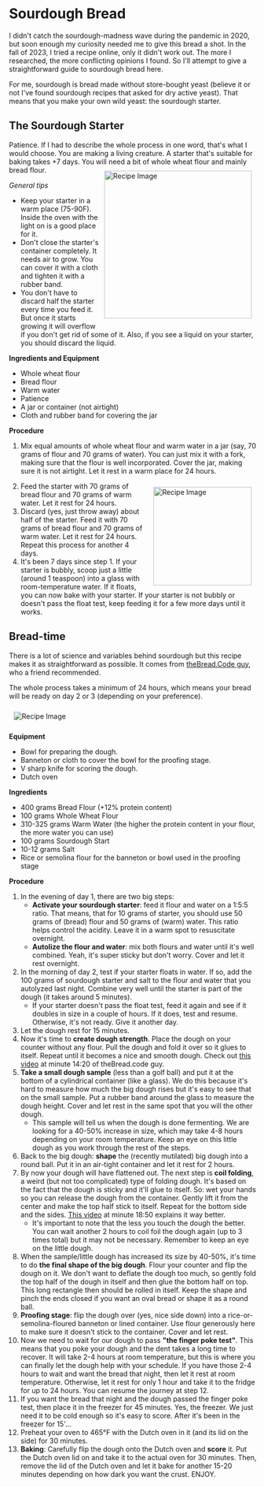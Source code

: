 # Sourdough Bread

I didn't catch the sourdough-madness wave during the pandemic in 2020, but soon enough my curiosity needed me to give this bread a shot. In the fall of 2023, I tried a recipe online, only it didn't work out. The more I researched, the more conflicting opinions I found. So I'll attempt to give a straightforward guide to sourdough bread here. 

For me, sourdough is bread made without store-bought yeast (believe it or not I've found sourdough recipes that asked for dry active yeast). That means that you make your own wild yeast: the sourdough starter.

## The Sourdough Starter

Patience. If I had to describe the whole process in one word, that's what I would choose. You are making a living creature. A starter that's suitable for baking takes +7 days. You will need a bit of whole wheat flour and mainly bread flour.
<img src="StarterJar.jpg" alt="Recipe Image" width = "300" height = "auto" style="margin:10px" align = "right">

*General tips*
- Keep your starter in a warm place (75-90F). Inside the oven with the light on is a good place for it.
- Don't close the starter's container completely. It needs air to grow. You can cover it with a cloth and tighten it with a rubber band.
- You don't have to discard half the starter every time you feed it. But once it starts growing it will overflow if you don't get rid of some of it. Also, if you see a liquid on your starter, you should discard the liquid.

**Ingredients and Equipment** 
- Whole wheat flour
- Bread flour
- Warm water
- Patience
- A jar or container (not airtight)
- Cloth and rubber band for covering the jar

**Procedure**
1. Mix equal amounts of whole wheat flour and warm water in a jar (say, 70 grams of flour and 70 grams of water). You can just mix it with a fork, making sure that the flour is well incorporated. Cover the jar, making sure it is not airtight. Let it rest in a warm place for 24 hours.
<img src="StarterPouring.jpg" alt="Recipe Image" width = "200" height = "auto" style="margin:10px" align = "right">

2. Feed the starter with 70 grams of bread flour and 70 grams of warm water. Let it rest for 24 hours.
3. Discard (yes, just throw away) about half of the starter. Feed it with 70 grams of bread flour and 70 grams of warm water. Let it rest for 24 hours. Repeat this process for another 4 days.
4. It's been 7 days since step 1. If your starter is bubbly, scoop just a little (around 1 teaspoon) into a glass with room-temperature water. If it floats, you can now bake with your starter. If your starter is not bubbly or doesn't pass the float test, keep feeding it for a few more days until it works. 

## Bread-time

There is a lot of science and variables behind sourdough but this recipe makes it as straightforward as possible. It comes from [theBread.Code guy](https://www.the-bread-code.io/recipe/2020/12/22/the-last-sourdough-recipe.html), who a friend recommended.

The whole process takes a minimum of 24 hours, which means your bread will be ready on day 2 or 3 (depending on your preference).

<img src="SourdoughDiagram.jpeg" alt="Recipe Image" style="margin:10px" >

**Equipment**
- Bowl for preparing the dough.
- Banneton or cloth to cover the bowl for the proofing stage.
- V sharp knife for scoring the dough.
- Dutch oven

**Ingredients**
- 400 grams Bread Flour (+12% protein content)
- 100 grams Whole Wheat Flour
- 310-325 grams Warm Water (the higher the protein content in your flour, the more water you can use)
- 100 grams Sourdough Start
- 10-12 grams Salt
- Rice or semolina flour for the banneton or bowl used in the proofing stage

**Procedure**
1. In the evening of day 1, there are two big steps:
   - **Activate your sourdough starter**: feed it flour and water on a 1:5:5 ratio. That means, that for 10 grams of starter, you should use 50 grams of (bread) flour and 50 grams of (warm) water. This ratio helps control the acidity. Leave it in a warm spot to resuscitate overnight.
   - **Autolize the flour and water**: mix both flours and water until it's well combined. Yeah, it's super sticky but don't worry. Cover and let it rest overnight.
2. In the morning of day 2, test if your starter floats in water. If so, add the 100 grams of sourdough starter and salt to the flour and water that you autolyzed last night. Combine very well until the starter is part of the dough (it takes around 5 minutes).
   - If your starter doesn't pass the float test, feed it again and see if it doubles in size in a couple of hours. If it does, test and resume. Otherwise, it's not ready. Give it another day.
3. Let the dough rest for 15 minutes.
4. Now it's time to **create dough strength**. Place the dough on your counter without any flour. Pull the dough and fold it over so it glues to itself. Repeat until it becomes a nice and smooth dough. Check out [this video](https://www.youtube.com/watch?v=NMglhwp2lNs) at minute 14:20 of theBread.code guy.
5. **Take a small dough sample** (less than a golf ball) and put it at the bottom of a cylindrical container (like a glass). We do this because it's hard to measure how much the big dough rises but it's easy to see that on the small sample. Put a rubber band around the glass to measure the dough height. Cover and let rest in the same spot that you will the other dough. 
    - This sample will tell us when the dough is done fermenting. We are looking for a 40-50% increase in size, which may take 4-8 hours depending on your room temperature. Keep an eye on this little dough as you work through the rest of the steps.
6. Back to the big dough: **shape** the (recently mutilated) big dough into a round ball. Put it in an air-tight container and let it rest for 2 hours.
7. By now your dough will have flattened out. The next step is **coil folding**, a weird (but not too complicated) type of folding dough. It's based on the fact that the dough is sticky and it'll glue to itself. So: wet your hands so you can release the dough from the container. Gently lift it from the center and make the top half stick to itself. Repeat for the bottom side and the sides. [This video](https://www.youtube.com/watch?v=NMglhwp2lNs) at minute 18:50 explains it way better.
    - It's important to note that the less you touch the dough the better. You can wait another 2 hours to coil foil the dough again (up to 3 times total) but it may not be necessary. Remember to keep an eye on the little dough.
8. When the sample/little dough has increased its size by 40-50%, it's time to do **the final shape of the big dough**. Flour your counter and flip the dough on it. We don't want to deflate the dough too much, so gently fold the top half of the dough in itself and then glue the bottom half on top. This long rectangle then should be rolled in itself. Keep the shape and pinch the ends closed if you want an oval bread or shape it as a round ball.
9. **Proofing stage**: flip the dough over (yes, nice side down) into a rice-or-semolina-floured banneton or lined container. Use flour generously here to make sure it doesn't stick to the container. Cover and let rest.
10. Now we need to wait for our dough to pass **"the finger poke test"**. This means that you poke your dough and the dent takes a long time to recover. It will take 2-4 hours at room temperature, but this is where you can finally let the dough help with your schedule. If you have those 2-4 hours to wait and want the bread that night, then let it rest at room temperature. Otherwise, let it rest for only 1 hour and take it to the fridge for up to 24 hours. You can resume the journey at step 12.
11. If you want the bread that night and the dough passed the finger poke test, then place it in the freezer for 45 minutes. Yes, the freezer. We just need it to be cold enough so it's easy to score. After it's been in the freezer for 15'... 
12. Preheat your oven to 465°F with the Dutch oven in it (and its lid on the side) for 30 minutes.
12. **Baking**: Carefully flip the dough onto the Dutch oven and **score** it. Put the Dutch oven lid on and take it to the actual oven for 30 minutes. Then, remove the lid of the Dutch oven and let it bake for another 15-20 minutes depending on how dark you want the crust. ENJOY.
